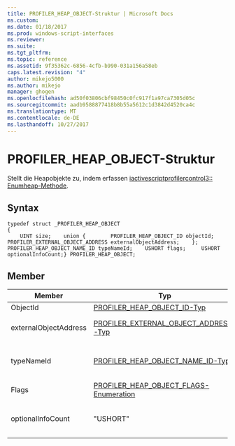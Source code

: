 ```yaml
---
title: PROFILER_HEAP_OBJECT-Struktur | Microsoft Docs
ms.custom: 
ms.date: 01/18/2017
ms.prod: windows-script-interfaces
ms.reviewer: 
ms.suite: 
ms.tgt_pltfrm: 
ms.topic: reference
ms.assetid: 9f35362c-6856-4cfb-b990-031a156a58eb
caps.latest.revision: "4"
author: mikejo5000
ms.author: mikejo
manager: ghogen
ms.openlocfilehash: ad50f03806cbf98450c0fc917f1a97ca7305d05c
ms.sourcegitcommit: aadb9588877418b8b55a5612c1d3842d4520ca4c
ms.translationtype: MT
ms.contentlocale: de-DE
ms.lasthandoff: 10/27/2017
---
```

# <a name="profilerheapobject-structure"></a>PROFILER_HEAP_OBJECT-Struktur
Stellt die Heapobjekte zu, indem erfassen [iactivescriptprofilercontrol3:: Enumheap-Methode](../../winscript/reference/iactivescriptprofilercontrol3-enumheap-method.md).  
  
## <a name="syntax"></a>Syntax  
  
```  
typedef struct _PROFILER_HEAP_OBJECT  
{  
    UINT size;    union {        PROFILER_HEAP_OBJECT_ID objectId;        PROFILER_EXTERNAL_OBJECT_ADDRESS externalObjectAddress;    };    PROFILER_HEAP_OBJECT_NAME_ID typeNameId;    USHORT flags;     USHORT optionalInfoCount;} PROFILER_HEAP_OBJECT;  
```  
  
## <a name="members"></a>Member  
  
|Member|Typ|Beschreibung|  
|------------|----------|-----------------|  
|ObjectId|[PROFILER_HEAP_OBJECT_ID-Typ](../../winscript/reference/profiler-heap-object-id-type.md)|Die ID des Heapobjekts.|  
|externalObjectAddress|[PROFILER_EXTERNAL_OBJECT_ADDRESS-Typ](../../winscript/reference/profiler-external-object-address-type.md)|Die externe Objektadresse des Objekts, beispielsweise ein C++ zugeordnete-Objekt, das außerhalb der JavaScript-Heap ist.|  
|typeNameId|[PROFILER_HEAP_OBJECT_NAME_ID-Typ](../../winscript/reference/profiler-heap-object-name-id-type.md)|Die ID des Objektnamens Typ Heap entnommen [IActiveScriptProfilerHeapEnum::GetNameIdMap](../../winscript/reference/iactivescriptprofilerheapenum-getnameidmap.md). Nur eine der `externalObjectAddress` oder `typeName` ist vorhanden, je nach den `flags` Wert.|  
|Flags|[PROFILER_HEAP_OBJECT_FLAGS-Enumeration](../../winscript/reference/profiler-heap-object-flags-enumeration.md)|Die Flags, die grundlegende Informationen über das heapobjekt enthalten.|  
|optionalInfoCount|"USHORT"|Die Anzahl der [PROFILER_HEAP_OBJECT_OPTIONAL_INFO-Struktur](../../winscript/reference/profiler-heap-object-optional-info-structure.md) Datensätze, die für das heapobjekt verfügbar sind.|